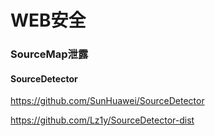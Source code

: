 # WEB安全



### SourceMap泄露

#### SourceDetector

https://github.com/SunHuawei/SourceDetector

https://github.com/Lz1y/SourceDetector-dist

